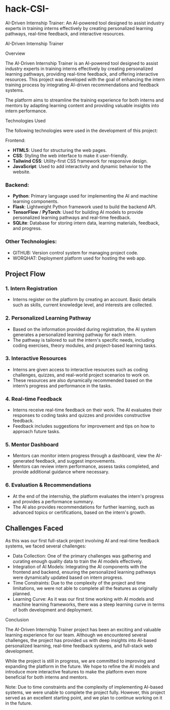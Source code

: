 # hack-CSI-
AI-Driven Internship Trainer: An AI-powered tool designed to assist industry
experts in training interns effectively by creating personalized learning pathways,
real-time feedback, and interactive resources.




 AI-Driven Internship Trainer

Overview

The AI-Driven Internship Trainer is an AI-powered tool designed to assist industry experts in training interns effectively by creating personalized learning pathways, providing real-time feedback, and offering interactive resources. This project was developed with the goal of enhancing the intern training process by integrating AI-driven recommendations and feedback systems. 

The platform aims to streamline the training experience for both interns and mentors by adapting learning content and providing valuable insights into intern performance.

Technologies Used

The following technologies were used in the development of this project:

 Frontend:
- **HTML5**: Used for structuring the web pages.
- **CSS**: Styling the web interface to make it user-friendly.
- **Tailwind CSS**: Utility-first CSS framework for responsive design.
- **JavaScript**: Used to add interactivity and dynamic behavior to the website.

### Backend:
- **Python**: Primary language used for implementing the AI and machine learning components.
- **Flask**: Lightweight Python framework used to build the backend API.
- **TensorFlow** / **PyTorch**: Used for building AI models to provide personalized learning pathways and real-time feedback.
- **SQLite**: Database for storing intern data, learning materials, feedback, and progress.

### Other Technologies:
- GITHUB: Version control system for managing project code.
- WORQHAT: Deployment platform used for hosting the web app.

## Project Flow

### 1. **Intern Registration**
   - Interns register on the platform by creating an account. Basic details such as skills, current knowledge level, and interests are collected.
   
### 2. **Personalized Learning Pathway**
   - Based on the information provided during registration, the AI system generates a personalized learning pathway for each intern.
   - The pathway is tailored to suit the intern's specific needs, including coding exercises, theory modules, and project-based learning tasks.

### 3. **Interactive Resources**
   - Interns are given access to interactive resources such as coding challenges, quizzes, and real-world project scenarios to work on.
   - These resources are also dynamically recommended based on the intern’s progress and performance in the tasks.

### 4. **Real-time Feedback**
   - Interns receive real-time feedback on their work. The AI evaluates their responses to coding tasks and quizzes and provides constructive feedback.
   - Feedback includes suggestions for improvement and tips on how to approach future tasks.

### 5. **Mentor Dashboard**
   - Mentors can monitor intern progress through a dashboard, view the AI-generated feedback, and suggest improvements.
   - Mentors can review intern performance, assess tasks completed, and provide additional guidance where necessary.

### 6. **Evaluation & Recommendations**
   - At the end of the internship, the platform evaluates the intern's progress and provides a performance summary.
   - The AI also provides recommendations for further learning, such as advanced topics or certifications, based on the intern's growth.


## Challenges Faced

As this was our first full-stack project involving AI and real-time feedback systems, we faced several challenges:

- Data Collection: One of the primary challenges was gathering and curating enough quality data to train the AI models effectively.
- Integration of AI Models: Integrating the AI components with the frontend and backend, ensuring the personalized learning pathways were dynamically updated based on intern progress.
- Time Constraints: Due to the complexity of the project and time limitations, we were not able to complete all the features as originally planned.
- Learning Curve: As it was our first time working with AI models and machine learning frameworks, there was a steep learning curve in terms of both development and deployment.

 Conclusion

The AI-Driven Internship Trainer project has been an exciting and valuable learning experience for our team. Although we encountered several challenges, the project has provided us with deep insights into AI-based personalized learning, real-time feedback systems, and full-stack web development. 

While the project is still in progress, we are committed to improving and expanding the platform in the future. We hope to refine the AI models and introduce more interactive features to make the platform even more beneficial for both interns and mentors.

Note: Due to time constraints and the complexity of implementing AI-based systems, we were unable to complete the project fully. However, this project served as an excellent starting point, and we plan to continue working on it in the future.







